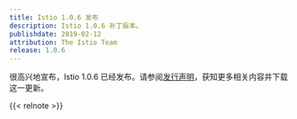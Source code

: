 ```yaml
---
title: Istio 1.0.6 发布
description: Istio 1.0.6 补丁版本。
publishdate: 2019-02-12
attribution: The Istio Team
release: 1.0.6
---
```


很高兴地宣布，Istio 1.0.6 已经发布。请参阅[发行声明](/zh/about/notes/1.0.6/)，获知更多相关内容并下载这一更新。

{{< relnote >}}
